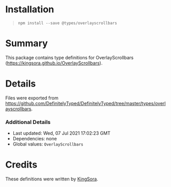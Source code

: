 # Installation
> `npm install --save @types/overlayscrollbars`

# Summary
This package contains type definitions for OverlayScrollbars (https://kingsora.github.io/OverlayScrollbars).

# Details
Files were exported from https://github.com/DefinitelyTyped/DefinitelyTyped/tree/master/types/overlayscrollbars.

### Additional Details
 * Last updated: Wed, 07 Jul 2021 17:02:23 GMT
 * Dependencies: none
 * Global values: `OverlayScrollbars`

# Credits
These definitions were written by [KingSora](https://github.com/KingSora).
